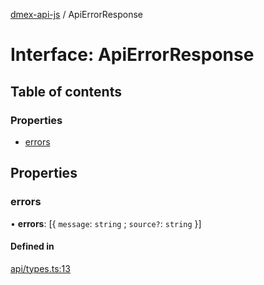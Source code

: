 [dmex-api-js](../README.md) / ApiErrorResponse

# Interface: ApiErrorResponse

## Table of contents

### Properties

- [errors](ApiErrorResponse.md#errors)

## Properties

### errors

• **errors**: [{ `message`: `string` ; `source?`: `string`  }]

#### Defined in

[api/types.ts:13](https://github.com/dmex-app/node-api-js/blob/f3f4876/src/api/types.ts#L13)

